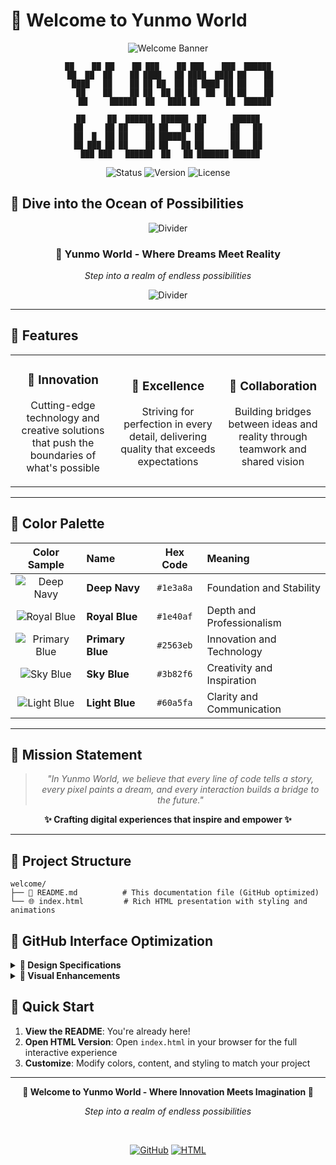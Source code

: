 # 🌟 Welcome to Yunmo World

<div align="center">

![Welcome Banner](https://via.placeholder.com/800x50/2d2d2d/ffffff?text=✱+Welcome+to+Yunmo+World)

```
██    ██ ██    ██ ███    ██ ███    ███  ██████
 ██  ██  ██    ██ ████   ██ ████  ████ ██    ██
  ████   ██    ██ ██ ██  ██ ██ ████ ██ ██    ██
   ██    ██    ██ ██  ██ ██ ██  ██  ██ ██    ██
   ██     ██████  ██   ████ ██      ██  ██████

██     ██  ██████  ██████  ██      ██████
██     ██ ██    ██ ██   ██ ██      ██   ██
██  █  ██ ██    ██ ██████  ██      ██   ██
██ ███ ██ ██    ██ ██   ██ ██      ██   ██
 ███ ███   ██████  ██   ██ ███████ ██████
```

</div>

<div align="center">
  <img src="https://img.shields.io/badge/Status-Active-brightgreen?style=for-the-badge" alt="Status">
  <img src="https://img.shields.io/badge/Version-1.0.0-blue?style=for-the-badge" alt="Version">
  <img src="https://img.shields.io/badge/License-MIT-yellow?style=for-the-badge" alt="License">
</div>

## 🌊 Dive into the Ocean of Possibilities

<div align="center">

![Divider](https://via.placeholder.com/600x3/3b82f6/3b82f6)

### 🎯 Yunmo World - Where Dreams Meet Reality

*Step into a realm of endless possibilities*

![Divider](https://via.placeholder.com/600x3/3b82f6/3b82f6)

</div>

---

## 🎨 Features

<table>
<tr>
<td align="center" width="33%">

### 🚀 Innovation
Cutting-edge technology and creative solutions that push the boundaries of what's possible

</td>
<td align="center" width="33%">

### 🌟 Excellence
Striving for perfection in every detail, delivering quality that exceeds expectations

</td>
<td align="center" width="33%">

### 🤝 Collaboration
Building bridges between ideas and reality through teamwork and shared vision

</td>
</tr>
</table>

---

## 🌈 Color Palette

<div align="center">

| Color Sample | Name | Hex Code | Meaning |
|:------------:|:-----|:--------:|:--------|
| ![Deep Navy](https://via.placeholder.com/40x30/1e3a8a/ffffff?text=) | **Deep Navy** | `#1e3a8a` | Foundation and Stability |
| ![Royal Blue](https://via.placeholder.com/40x30/1e40af/ffffff?text=) | **Royal Blue** | `#1e40af` | Depth and Professionalism |
| ![Primary Blue](https://via.placeholder.com/40x30/2563eb/ffffff?text=) | **Primary Blue** | `#2563eb` | Innovation and Technology |
| ![Sky Blue](https://via.placeholder.com/40x30/3b82f6/ffffff?text=) | **Sky Blue** | `#3b82f6` | Creativity and Inspiration |
| ![Light Blue](https://via.placeholder.com/40x30/60a5fa/ffffff?text=) | **Light Blue** | `#60a5fa` | Clarity and Communication |

</div>

---

## 🎯 Mission Statement

<div align="center">

> *"In Yunmo World, we believe that every line of code tells a story, every pixel paints a dream, and every interaction builds a bridge to the future."*

**✨ Crafting digital experiences that inspire and empower ✨**

</div>

---

## 📁 Project Structure

```
welcome/
├── 📄 README.md          # This documentation file (GitHub optimized)
└── 🌐 index.html         # Rich HTML presentation with styling and animations
```

## 🔧 GitHub Interface Optimization

<details>
<summary><strong>📐 Design Specifications</strong></summary>

- **Container Width**: 1012px (GitHub's content width)
- **Typography**: GitHub's system font stack
- **Spacing**: 16px base unit (GitHub's design system)
- **Colors**: GitHub-compatible color palette
- **Responsive**: Mobile-first approach with GitHub breakpoints

</details>

<details>
<summary><strong>🎨 Visual Enhancements</strong></summary>

- **ASCII Art**: Clean monospace display in code blocks
- **Badges**: GitHub-style status indicators
- **Tables**: Organized color palette display
- **Responsive Layout**: Adapts to all screen sizes
- **Semantic HTML**: Proper heading hierarchy

</details>

## 🚀 Quick Start

1. **View the README**: You're already here!
2. **Open HTML Version**: Open `index.html` in your browser for the full interactive experience
3. **Customize**: Modify colors, content, and styling to match your project

---

<div align="center">

**🌟 Welcome to Yunmo World - Where Innovation Meets Imagination 🌟**

*Step into a realm of endless possibilities*

<br>

[![GitHub](https://img.shields.io/badge/GitHub-Repository-black?style=flat-square&logo=github)](.)
[![HTML](https://img.shields.io/badge/View-HTML_Version-blue?style=flat-square&logo=html5)](./index.html)

</div>
